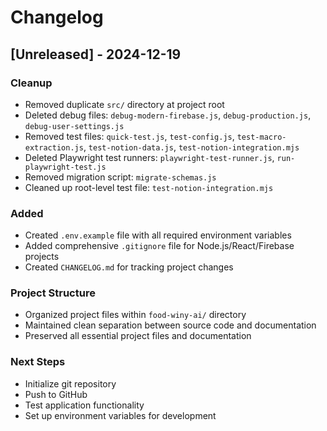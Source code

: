 # Changelog

## [Unreleased] - 2024-12-19

### Cleanup
- Removed duplicate `src/` directory at project root
- Deleted debug files: `debug-modern-firebase.js`, `debug-production.js`, `debug-user-settings.js`
- Removed test files: `quick-test.js`, `test-config.js`, `test-macro-extraction.js`, `test-notion-data.js`, `test-notion-integration.mjs`
- Deleted Playwright test runners: `playwright-test-runner.js`, `run-playwright-test.js`
- Removed migration script: `migrate-schemas.js`
- Cleaned up root-level test file: `test-notion-integration.mjs`

### Added
- Created `.env.example` file with all required environment variables
- Added comprehensive `.gitignore` file for Node.js/React/Firebase projects
- Created `CHANGELOG.md` for tracking project changes

### Project Structure
- Organized project files within `food-winy-ai/` directory
- Maintained clean separation between source code and documentation
- Preserved all essential project files and documentation

### Next Steps
- Initialize git repository
- Push to GitHub
- Test application functionality
- Set up environment variables for development
